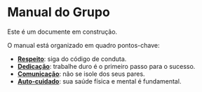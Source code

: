 # Manual do Grupo

Este é um documente em construção. 

O manual está organizado em quadro pontos-chave: 

- [**Respeito**](code_of_conduct.md): siga do código de conduta.
- [**Dedicação**](./roles_and_responsibilities.md):  trabalhe duro é o primeiro passo para o sucesso.
- [**Comunicação**](./communication.md): não se isole dos seus pares.
- [**Auto-cuidado**](physical_and_mental_health.md): sua saúde física e mental é fundamental.



